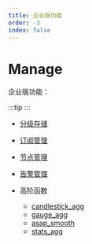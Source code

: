 ```yaml
---
title: 企业版功能
order: -3
index: false
---
```


# Manage

企业版功能：

:::tip
<contact-us />
:::

- [分级存储](../manage/tiered_storage.md)

- [订阅管理](../manage/subscriptions.md)

- [节点管理](../manage/node_manage.md)

- [告警管理](../manage/alarm_manage.md)

- 高阶函数
  - [candlestick_agg](../reference/sql.md#candlestick-agg)
  - [gauge_agg](../reference/sql.md#gauge-agg)
  - [asap_smooth](../reference/sql.md#asap-smooth)
  - [stats_agg](../reference/sql.md#stats-agg)

